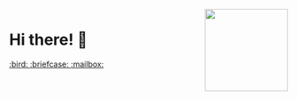<img align='right' src='https://github.com/Rishit-dagli/Rishit-dagli/blob/master/images/octocat-anime.gif' width='150"'>

# Hi there! 👋

<a href="https://www.twitter.com/davidoterof">
  :bird:
</a>
<a href="https://www.linkedin.com/in/davidoterof">
  :briefcase:
</a>
<a href="mailto:david.otero.freijeiro@udc.es">
  :mailbox:
</a>                                                                                                                     
